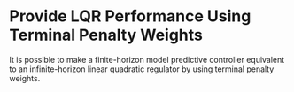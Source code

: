 # **Provide LQR Performance Using Terminal Penalty Weights**

It is possible to make a finite-horizon model predictive controller equivalent to an infinite-horizon linear quadratic regulator by using terminal penalty weights.
